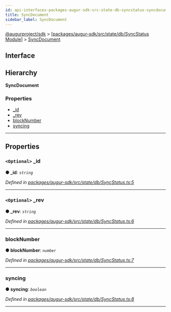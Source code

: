 ```yaml
---
id: api-interfaces-packages-augur-sdk-src-state-db-syncstatus-syncdocument
title: SyncDocument
sidebar_label: SyncDocument
---
```


[@augurproject/sdk](api-readme.md) > [[packages/augur-sdk/src/state/db/SyncStatus Module]](api-modules-packages-augur-sdk-src-state-db-syncstatus-module.md) > [SyncDocument](api-interfaces-packages-augur-sdk-src-state-db-syncstatus-syncdocument.md)

## Interface

## Hierarchy

**SyncDocument**

### Properties

* [_id](api-interfaces-packages-augur-sdk-src-state-db-syncstatus-syncdocument.md#_id)
* [_rev](api-interfaces-packages-augur-sdk-src-state-db-syncstatus-syncdocument.md#_rev)
* [blockNumber](api-interfaces-packages-augur-sdk-src-state-db-syncstatus-syncdocument.md#blocknumber)
* [syncing](api-interfaces-packages-augur-sdk-src-state-db-syncstatus-syncdocument.md#syncing)

---

## Properties

<a id="_id"></a>

### `<Optional>` _id

**● _id**: *`string`*

*Defined in [packages/augur-sdk/src/state/db/SyncStatus.ts:5](https://github.com/AugurProject/augur/blob/bae2172ca0/packages/augur-sdk/src/state/db/SyncStatus.ts#L5)*

___
<a id="_rev"></a>

### `<Optional>` _rev

**● _rev**: *`string`*

*Defined in [packages/augur-sdk/src/state/db/SyncStatus.ts:6](https://github.com/AugurProject/augur/blob/bae2172ca0/packages/augur-sdk/src/state/db/SyncStatus.ts#L6)*

___
<a id="blocknumber"></a>

###  blockNumber

**● blockNumber**: *`number`*

*Defined in [packages/augur-sdk/src/state/db/SyncStatus.ts:7](https://github.com/AugurProject/augur/blob/bae2172ca0/packages/augur-sdk/src/state/db/SyncStatus.ts#L7)*

___
<a id="syncing"></a>

###  syncing

**● syncing**: *`boolean`*

*Defined in [packages/augur-sdk/src/state/db/SyncStatus.ts:8](https://github.com/AugurProject/augur/blob/bae2172ca0/packages/augur-sdk/src/state/db/SyncStatus.ts#L8)*

___

